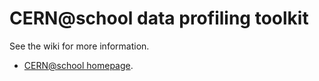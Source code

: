 # CERN@school data profiling toolkit

See the wiki for more information.

* [CERN@school homepage](http://cernatschool.web.cern.ch).

